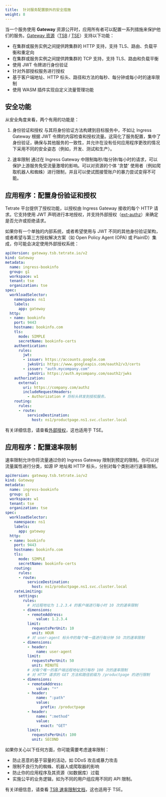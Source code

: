 ```yaml
---
title:  针对服务配置额外的安全措施
weight: 8
---
```


当一个服务使用 **Gateway** 资源公开时，应用所有者可以配置一系列措施来保护他们的服务。[Gateway 资源](https://docs.tetrate.io/service-bridge/refs/tsb/gateway/v2/gateway)（[TSB](https://docs.tetrate.io/service-bridge/refs/tsb/gateway/v2/gateway) / [TSE](https://docs.tetrate.io/service-express/refs/tsb/gateway/v2/gateway)）支持以下功能：

 * 在集群或服务实例之间提供跨集群的 HTTP 支持，支持 TLS、路由、负载平衡和重定向
 * 在集群或服务实例之间提供跨集群的 TCP 支持，支持 TLS、路由和负载平衡
 * 使用 JWT 令牌进行身份验证
 * 针对外部授权服务进行授权
 * 基于客户端地址、HTTP 标头、路径和方法的每秒、每分钟或每小时的速率限制
 * 使用 WASM 插件实现自定义流量管理功能

## 安全功能

从安全角度来看，两个有用的功能是：

1. 身份验证和授权
    与其将身份验证方法构建到目标服务中，不如让 Ingress Gateway 根据 JWT 令牌的内容检查和授权流量。这简化了服务配置，集中了身份验证，确保与其他服务的一致性，并允许在没有任何应用程序更改的情况下采用不同的安全姿态（例如，开发、测试和生产）。

2. 速率限制
    通过在 Ingress Gateway 中限制每秒/每分钟/每小时的请求，可以保护上游服务免受流量激增的影响。可以对资源的个体 '贪婪' 使用者（例如爬取机器人和蜘蛛）进行限制，并且可以使试图接管账户的暴力尝试变得不可能。

## 应用程序：配置身份验证和授权

Tetrate 平台提供了授权功能，以授权由 Ingress Gateway 接收的每个 HTTP 请求。它支持使用 JWT 声明进行本地授权，并支持外部授权（[ext-authz](https://www.envoyproxy.io/docs/envoy/latest/configuration/http/http_filters/ext_authz_filter)）来确定是否允许或拒绝请求。

如果你有一个单独的内部系统，或者希望使用与 JWT 不同的其他身份验证架构，或者希望与第三方授权解决方案（如 Open Policy Agent (OPA) 或 PlainID）集成，你可能会决定使用外部授权系统：

```yaml
apiVersion: gateway.tsb.tetrate.io/v2
kind: Gateway
metadata:
  name: ingress-bookinfo
  group: g1
  workspace: w1
  tenant: tse
  organization: tse
spec:
  workloadSelector:
    namespace: ns1
    labels:
      app: gateway
  http:
  - name: bookinfo
    port: 9443
    hostname: bookinfo.com
    tls:
      mode: SIMPLE
      secretName: bookinfo-certs
    authentication:
      rules:
        jwt:
        - issuer: https://accounts.google.com
          jwksUri: https://www.googleapis.com/oauth2/v3/certs
        - issuer: "auth.mycompany.com"
          jwksUri: https://auth.mycompany.com/oauth2/jwks
    authorization:
      external:
        uri: https://company.com/authz
        includeRequestHeaders:
          - Authorization # 将标头转发到授权服务。
    routing:
      rules:
      - route:
          serviceDestination:
            host: ns1/productpage.ns1.svc.cluster.local
```

有关详细信息，请查看[外部授权](../../../howto/authorization/)，这也适用于 TSE。

## 应用程序：配置速率限制

速率限制允许你将流量通过你的 Ingress Gateway 限制到预定的限制。你可以对流量属性进行分类，如源 IP 地址和 HTTP 标头，分别对每个类别进行速率限制。

```yaml
apiVersion: gateway.tsb.tetrate.io/v2
kind: Gateway
metadata:
  name: ingress-bookinfo
  group: g1
  workspace: w1
  tenant: tse
  organization: tse
spec:
  workloadSelector:
    namespace: ns1
    labels:
      app: gateway
  http:
  - name: bookinfo
    port: 9443
    hostname: bookinfo.com
    tls:
      mode: SIMPLE
      secretName: bookinfo-certs
    routing:
      rules:
      - route:
          serviceDestination:
            host: ns1/productpage.ns1.svc.cluster.local
    rateLimiting:
      settings:
        rules:
          # 对远程地址为 1.2.3.4 的客户端进行每小时 10 次的速率限制
        - dimensions:
          - remoteAddress:
              value: 1.2.3.4
          limit:
            requestsPerUnit: 10
            unit: HOUR
          # 对 user-agent 标头中的每个唯一值进行每分钟 50 次的速率限制
        - dimensions:
          - header:
              name: user-agent
          limit:
            requestsPerUnit: 50
            unit: MINUTE
          # 对每个唯一的客户端远程地址进行每秒 100 次的速率限制
          # 对 HTTP 请求的 GET 方法和路径前缀为 /productpage 的进行限制
        - dimensions:
          - remoteAddress:
              value: "*"
          - header:
              name: ":path"
              value:
                prefix: /productpage
          - header:
              name: ":method"
              value:
                exact: "GET"
          limit:
            requestsPerUnit: 100
            unit: SECOND
```

如果你关心以下任何方面，你可能需要考虑速率限制：

 * 防止恶意的基于容量的活动，如 DDoS 攻击或暴力攻击
 * 限制不良行为的蜘蛛、机器人或爬取器的影响
 * 防止你的应用程序及其资源（如数据库）过载
 * 实施公平的业务逻辑，如为不同的用户组应用不同的 API 限制。

有关详细信息，请查看 [TSB 速率限制文档](../../../howto/rate-limiting/)，这也适用于 TSE。
